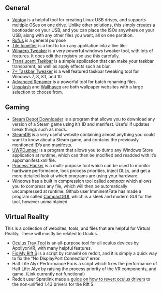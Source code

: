 ## General

- [Ventoy](https://www.ventoy.net/en/index.html) is a helpful tool for creating Linux USB drives, and supports multiple OSes on one drive. Unlike other solutions, this simply creates a bootloader on your USB, and you can place the ISOs anywhere on your USB, along with any other files you want, all on one partition.
- [Rufus](https://rufus.ie/) is a general purpose
- [Tile Iconifier](https://github.com/Jonno12345/TileIconifier) is a tool to turn any applitation into a live tile.
- [Winaero Tweaker](https://winaero.com/comment.php?comment.news.1836) is a very powerful windows tweaker tool, with lots of features. It does edit the registry so use this carefully.
- [Translucent Taskbar](https://github.com/TranslucentTB/TranslucentTB) is a simple application that can make your taskbar transparent, as well as apply effects such as blur.
- [7+ Taskbar Tweaker](https://rammichael.com/7-taskbar-tweaker) is a well featured taskbar tweaking tool for Windows 7, 8, 8.1, and 10
- [Advanced Renamer](https://www.advancedrenamer.com/) is a powerful tool for batch renaming files.
- [Unsplash](https://unsplash.com/) and [Wallhaven](https://wallhaven.cc/) are both wallpaper websites with a large selection to choose from.

## Gaming

- [Steam Depot Downloader](https://github.com/SteamRE/DepotDownloader) is a program that allows you to download any version of a Steam game using it’s ID and manifest. Useful if updates break things such as mods.
- [SteamDB](https://steamdb.info/) is a very useful website containing almost anything you could want to know about a Steam game, and contains the previously mentioned ID’s and manifests.
- [UWPDumper](https://github.com/Wunkolo/UWPDumper) is a program that allows you to dump any Windows Store application at runtime, which can then be modified and readded with it’s appxmanifest.xml file.
- [Process Hacker](https://processhacker.sourceforge.io/) is a multi-purpose tool which can be used to monitor hardware performance, lock process priorities, inject DLLs, and get a more detailed look at which programs are using your hardware.
- Windows has a built in compression tool called *compact* which allows you to compress any file, which will then be automatically uncompressed at runtime. Github user ImminentFate has made a program called [CompactGUI,](https://github.com/Freaky/Compactor) which is a sleek and modern GUI for the tool, however unmaintained.

## Virtual Reality

This is a collection of websites, tools, and files that are helpful for Virtual Reality. These will mostly be related to Oculus.

- [Oculus Tray Tool](https://www.guru3d.com/files-details/oculus-traytool-download.html) is an all-purpose tool for all oculus devices by ApollyonVR, with many helpful features.
- [Fix My Rift S](https://www.reddit.com/r/oculus/comments/i5geen/rift_s_no_displayport_connection_quick_fix/) is a script by rcmaehl on reddit, and it is simply a quick way to fix the “No DisplayPort Connection” error.
- Half Life Alyx Performance Fix is a script which fixes the performance of Half Life: Alyx by raising the process priority of the VR components, and game. (Link currently not functional)
- Reddit user Spratlink made a [guide on how to revert oculus drivers](https://www.reddit.com/r/oculus/comments/hnfhdx/psa_you_can_revert_oculus_drivers_to_fix/) to the non-unified 1.43 drivers for the Rift S.

